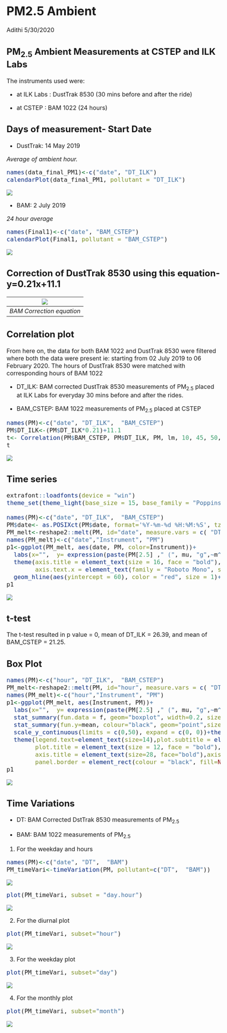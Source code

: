PM2.5 Ambient
================
Adithi
5/30/2020

<style type="text/css">

body, td {
   font-size: 16px;
}
code.r{
  font-size: 16px;
}
pre {
  font-size: 16px
}
</style>

## PM<sub>2.5</sub> Ambient Measurements at CSTEP and ILK Labs

The instruments used were:

  - at ILK Labs : DustTrak 8530 (30 mins before and after the ride)

  - at CSTEP : BAM 1022 (24 hours)

## Days of measurement- Start Date

  - DustTrak: 14 May 2019

*Average of ambient hour.*

``` r
names(data_final_PM1)<-c("date", "DT_ILK")
calendarPlot(data_final_PM1, pollutant = "DT_ILK")
```

![](PM_Ambient_files/figure-gfm/unnamed-chunk-2-1.png)<!-- -->

  - BAM: 2 July 2019

*24 hour average*

``` r
names(Final1)<-c("date", "BAM_CSTEP")
calendarPlot(Final1, pollutant = "BAM_CSTEP")
```

![](PM_Ambient_files/figure-gfm/unnamed-chunk-3-1.png)<!-- -->

## Correction of DustTrak 8530 using this equation- y=0.21x+11.1

| ![](D:/Dropbox/ILKConsultancy/ambient_data/Image3.JPG) |
| :----------------------------------------------------: |
|               *BAM Correction equation*                |

## Correlation plot

From here on, the data for both BAM 1022 and DustTrak 8530 were filtered
where both the data were present ie: starting from 02 July 2019 to 06
February 2020. The hours of DustTrak 8530 were matched with
corresponding hours of BAM 1022

  - DT\_ILK: BAM corrected DustTrak 8530 measurements of
    PM<sub>2.5</sub> placed at ILK Labs for everyday 30 mins before and
    after the rides.

  - BAM\_CSTEP: BAM 1022 measurements of PM<sub>2.5</sub> placed at
    CSTEP

<!-- end list -->

``` r
names(PM)<-c("date", "DT_ILK",  "BAM_CSTEP")
PM$DT_ILK<-(PM$DT_ILK*0.21)+11.1
t<- Correlation(PM$BAM_CSTEP, PM$DT_ILK, PM, lm, 10, 45, 50, "DT_ILK", "BAM_CSTEP")
t
```

![](PM_Ambient_files/figure-gfm/unnamed-chunk-4-1.png)<!-- -->

## Time series

``` r
extrafont::loadfonts(device = "win")
theme_set(theme_light(base_size = 15, base_family = "Poppins"))

names(PM)<-c("date", "DT_ILK",  "BAM_CSTEP")
PM$date<- as.POSIXct(PM$date, format='%Y-%m-%d %H:%M:%S', tz="Asia/Kolkata")
PM_melt<-reshape2::melt(PM, id="date", measure.vars = c( "DT_ILK",  "BAM_CSTEP") )
names(PM_melt)<-c("date","Instrument", "PM")
p1<-ggplot(PM_melt, aes(date, PM, color=Instrument))+
  labs(x="",  y= expression(paste(PM[2.5] ," (", mu, "g",~m^{-3}, ")")),title=paste0(""))+ scale_y_continuous(limits = c(0,75), expand = c(0, 0))+scale_x_datetime(date_breaks = "1 month", date_labels = "%b %y")+scale_color_uchicago() +
  theme(axis.title = element_text(size = 16, face = "bold"),
        axis.text.x = element_text(family = "Roboto Mono", size = 14, angle = 90), panel.border = element_rect(colour = "black", fill="NA", size=1.2))+ 
  geom_hline(aes(yintercept = 60), color = "red", size = 1)+geom_line(size=1.2)+annotate("text", x = as.POSIXct("2019-07-30 21:00:00"), y = 65, family = "Poppins", size = 5, color = "red",label = "National Standard")
p1
```

![](PM_Ambient_files/figure-gfm/unnamed-chunk-5-1.png)<!-- -->

## t-test

The t-test resulted in p value = 0, mean of DT\_ILK = 26.39, and mean of
BAM\_CSTEP = 21.25.

## Box Plot

``` r
names(PM)<-c("hour", "DT_ILK",  "BAM_CSTEP")
PM_melt<-reshape2::melt(PM, id="hour", measure.vars = c( "DT_ILK",  "BAM_CSTEP") )
names(PM_melt)<-c("hour","Instrument", "PM")
p1<-ggplot(PM_melt, aes(Instrument, PM))+ 
  labs(x="",  y= expression(paste(PM[2.5] ," (", mu, "g",~m^{-3}, ")")),title=paste0(""))+
  stat_summary(fun.data = f, geom="boxplot", width=0.2, size=1.2)+  
  stat_summary(fun.y=mean, colour="black", geom="point",size=4)+
  scale_y_continuous(limits = c(0,50), expand = c(0, 0))+theme_minimal()+
  theme(legend.text=element_text(size=14),plot.subtitle = element_text(size = 10, face = "bold"),
        plot.title = element_text(size = 12, face = "bold"), 
        axis.title = element_text(size=28, face="bold"),axis.text = element_text(size = 28, colour = "black",face = "bold"),
        panel.border = element_rect(colour = "black", fill=NA, size=1.2),axis.text.x = element_blank() ) + annotate("text", label = "DT_ILK", x ="DT_ILK", y =45, size=6, face="bold")+ annotate("text", label = "BAM_CSTEP", x ="BAM_CSTEP", y =45, size=6, face="bold")
p1
```

![](PM_Ambient_files/figure-gfm/unnamed-chunk-7-1.png)<!-- -->

## Time Variations

  - DT: BAM Corrected DstTrak 8530 measurements of PM<sub>2.5</sub>

  - BAM: BAM 1022 measurements of PM<sub>2.5</sub>

<!-- end list -->

1.  For the weekday and hours

<!-- end list -->

``` r
names(PM)<-c("date", "DT",  "BAM")
PM_timeVari<-timeVariation(PM, pollutant=c("DT",  "BAM"))
```

![](PM_Ambient_files/figure-gfm/unnamed-chunk-8-1.png)<!-- -->

``` r
plot(PM_timeVari, subset = "day.hour") 
```

![](PM_Ambient_files/figure-gfm/unnamed-chunk-8-2.png)<!-- -->

2.  For the diurnal plot

<!-- end list -->

``` r
plot(PM_timeVari, subset="hour") 
```

![](PM_Ambient_files/figure-gfm/unnamed-chunk-9-1.png)<!-- -->

3.  For the weekday plot

<!-- end list -->

``` r
plot(PM_timeVari, subset="day") 
```

![](PM_Ambient_files/figure-gfm/unnamed-chunk-10-1.png)<!-- -->

4.  For the monthly plot

<!-- end list -->

``` r
plot(PM_timeVari, subset="month") 
```

![](PM_Ambient_files/figure-gfm/unnamed-chunk-11-1.png)<!-- -->
